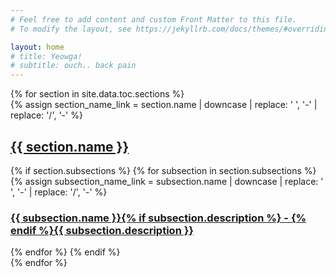 ```yaml
---
# Feel free to add content and custom Front Matter to this file.
# To modify the layout, see https://jekyllrb.com/docs/themes/#overriding-theme-defaults

layout: home
# title: Yeowga!
# subtitle: ouch.. back pain
---
```

<div class="posts-list">
  {% for section in site.data.toc.sections %}
  <article class="post-preview">
    {% assign section_name_link = section.name | downcase | replace: ' ', '-' | replace: '/', '-' %}
    <a href="pages/{{ section_name_link }}">
      <h2 class="post-title">{{ section.name }}</h2>
    </a>
    {% if section.subsections %}
      {% for subsection in section.subsections %}
      {% assign subsection_name_link = subsection.name | downcase | replace: ' ', '-' | replace: '/', '-' %}
      <a href="pages/{{ section_name_link }}/{{ subsection_name_link }}">
        <!-- <h3 class="post-subtitle">{{ subsection.name }}{{ subsection.description }}</h3> -->
        <h3 class="post-subtitle">{{ subsection.name }}{% if subsection.description %} - {% endif %}{{ subsection.description }}</h3>
      </a>
      {% endfor %}
    {% endif %}
  </article>
  {% endfor %}
</div>

<!-- 
TODO: make search center and focus
TODO: add content 
TODO: add thumnails to homepage, stronger call to action
-->
